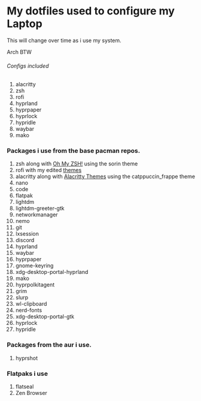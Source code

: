 # My dotfiles used to configure my Laptop

This will change over time as i use my system.

Arch BTW

###### Configs included

1. alacritty
2. zsh
3. rofi
4. hyprland
5. hyprpaper
6. hyprlock
7. hypridle
8. waybar
9. mako

### Packages i use from the base pacman repos.

1. zsh along with [Oh My ZSH!](https://ohmyz.sh/) using the sorin theme
2. rofi with my edited [themes](https://github.com/copeison/rofi-themes)
3. alacritty along with [Alacritty Themes](https://github.com/alacritty/alacritty-theme) using the catppuccin_frappe theme
4. nano
5. code
6. flatpak
7. lightdm
8. lightdm-greeter-gtk
9. networkmanager
10. nemo
11. git
12. lxsession
13. discord
14. hyprland
15. waybar
16. hyprpaper
17. gnome-keyring
18. xdg-desktop-portal-hyprland
19. mako
20. hyprpolkitagent
21. grim
22. slurp
23. wl-clipboard
24. nerd-fonts
25. xdg-desktop-portal-gtk
26. hyprlock
27. hypridle

### Packages from the aur i use.
1. hyprshot

### Flatpaks i use

1. flatseal
2. Zen Browser
